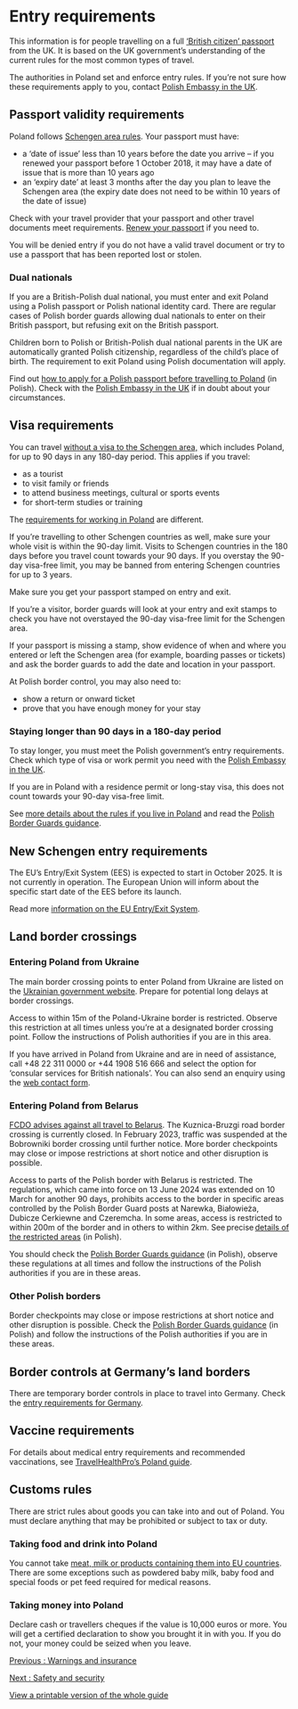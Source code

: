 # Entry requirements

This information is for people travelling on a full [‘British citizen’ passport](https://www.gov.uk/types-of-british-nationality) from the UK. It is based on the UK government’s understanding of the current rules for the most common types of travel.

The authorities in Poland set and enforce entry rules. If you’re not sure how these requirements apply to you, contact [Polish Embassy in the UK](https://www.gov.pl/web/unitedkingdom/embassy-london).

## Passport validity requirements

Poland follows [Schengen area rules](https://europa.eu/youreurope/citizens/travel/entry-exit/non-eu-nationals/index_en.htm). Your passport must have:

* a ‘date of issue’ less than 10 years before the date you arrive – if you renewed your passport before 1 October 2018, it may have a date of issue that is more than 10 years ago
* an ‘expiry date’ at least 3 months after the day you plan to leave the Schengen area (the expiry date does not need to be within 10 years of the date of issue)

Check with your travel provider that your passport and other travel documents meet requirements. [Renew your passport](https://www.gov.uk/renew-adult-passport/renew) if you need to.

You will be denied entry if you do not have a valid travel document or try to use a passport that has been reported lost or stolen.

### Dual nationals

If you are a British-Polish dual national, you must enter and exit Poland using a Polish passport or Polish national identity card. There are regular cases of Polish border guards allowing dual nationals to enter on their British passport, but refusing exit on the British passport.

Children born to Polish or British-Polish dual national parents in the UK are automatically granted Polish citizenship, regardless of the child’s place of birth. The requirement to exit Poland using Polish documentation will apply.

Find out [how to apply for a Polish passport before travelling to Poland](https://www.gov.pl/web/wielkabrytania/paszporty?page=1&size=10) (in Polish). Check with the [Polish Embassy in the UK](https://www.gov.pl/web/unitedkingdom/embassy-london) if in doubt about your circumstances.

## Visa requirements

You can travel [without a visa to the Schengen area,](https://www.gov.uk/travel-to-eu-schengen-area) which includes Poland, for up to 90 days in any 180-day period. This applies if you travel:

* as a tourist
* to visit family or friends
* to attend business meetings, cultural or sports events
* for short-term studies or training

The [requirements for working in Poland](https://www.gov.uk/guidance/travel-to-poland-for-work) are different.

If you’re travelling to other Schengen countries as well, make sure your whole visit is within the 90-day limit. Visits to Schengen countries in the 180 days before you travel count towards your 90 days. If you overstay the 90-day visa-free limit, you may be banned from entering Schengen countries for up to 3 years.

Make sure you get your passport stamped on entry and exit.

If you’re a visitor, border guards will look at your entry and exit stamps to check you have not overstayed the 90-day visa-free limit for the Schengen area.

If your passport is missing a stamp, show evidence of when and where you entered or left the Schengen area (for example, boarding passes or tickets) and ask the border guards to add the date and location in your passport.

At Polish border control, you may also need to:

* show a return or onward ticket
* prove that you have enough money for your stay

### Staying longer than 90 days in a 180-day period

To stay longer, you must meet the Polish government’s entry requirements. Check which type of visa or work permit you need with the [Polish Embassy in the UK](https://www.gov.pl/web/unitedkingdom/embassy-london).

If you are in Poland with a residence permit or long-stay visa, this does not count towards your 90-day visa-free limit.

See [more details about the rules if you live in Poland](https://www.gov.uk/guidance/living-in-poland#passports-and-travel) and read the [Polish Border Guards guidance](https://www.strazgraniczna.pl/pl/aktualnosci/8885,Wielka-Brytania-poza-UE.html).

## New Schengen entry requirements

The EU’s Entry/Exit System (EES) is expected to start in October 2025. It is not currently in operation. The European Union will inform about the specific start date of the EES before its launch.

Read more [information on the EU Entry/Exit System](https://www.gov.uk/guidance/eu-entryexit-system).

## Land border crossings

### Entering Poland from Ukraine

The main border crossing points to enter Poland from Ukraine are listed on the [Ukrainian government website](https://dpsu.gov.ua/en). Prepare for potential long delays at border crossings.

Access to within 15m of the Poland-Ukraine border is restricted. Observe this restriction at all times unless you’re at a designated border crossing point. Follow the instructions of Polish authorities if you are in this area.

If you have arrived in Poland from Ukraine and are in need of assistance, call +48 22 311 0000 or +44 1908 516 666 and select the option for ‘consular services for British nationals’. You can also send an enquiry using the [web contact form](https://www.contact.service.csd.fcdo.gov.uk/posts/poland/british-embassy-warsaw).

### Entering Poland from Belarus

[FCDO advises against all travel to Belarus](http://www.gov.uk/foreign-travel-advice/belarus). The Kuzniсa-Bruzgi road border crossing is currently closed. In February 2023, traffic was suspended at the Bobrowniki border crossing until further notice. More border checkpoints may close or impose restrictions at short notice and other disruption is possible.

Access to parts of the Polish border with Belarus is restricted. The regulations, which came into force on 13 June 2024 was extended on 10 March for another 90 days, prohibits access to the border in specific areas controlled by the Polish Border Guard posts at Narewka, Białowieża, Dubicze Cerkiewne and Czeremcha. In some areas, access is restricted to within 200m of the border and in others to within 2km. See precise [details of the restricted areas](https://isap.sejm.gov.pl/isap.nsf/DocDetails.xsp?id=WDU20250000281) (in Polish).

You should check the [Polish Border Guards guidance](https://www.strazgraniczna.pl/) (in Polish), observe these regulations at all times and follow the instructions of the Polish authorities if you are in these areas.

### Other Polish borders

Border checkpoints may close or impose restrictions at short notice and other disruption is possible. Check the [Polish Border Guards guidance](https://www.strazgraniczna.pl/) (in Polish) and follow the instructions of the Polish authorities if you are in these areas.

## Border controls at Germany’s land borders

There are temporary border controls in place to travel into Germany. Check the [entry requirements for Germany](https://www.gov.uk/foreign-travel-advice/germany/entry-requirements).

## Vaccine requirements

For details about medical entry requirements and recommended vaccinations, see [TravelHealthPro’s Poland guide](https://travelhealthpro.org.uk/country/180/poland#Vaccine_Recommendations).

## Customs rules

There are strict rules about goods you can take into and out of Poland. You must declare anything that may be prohibited or subject to tax or duty.

### Taking food and drink into Poland

You cannot take [meat, milk or products containing them into EU countries](https://ec.europa.eu/food/animals/animalproducts/personal_imports_en). There are some exceptions such as powdered baby milk, baby food and special foods or pet feed required for medical reasons.

### Taking money into Poland

Declare cash or travellers cheques if the value is 10,000 euros or more. You will get a certified declaration to show you brought it in with you. If you do not, your money could be seized when you leave.

[Previous
:
Warnings and insurance](/foreign-travel-advice/poland)

[Next
:
Safety and security](/foreign-travel-advice/poland/safety-and-security)

[View a printable version of the whole guide](/foreign-travel-advice/poland/print)